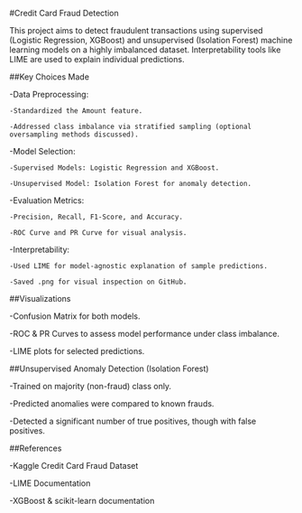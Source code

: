 #Credit Card Fraud Detection

This project aims to detect fraudulent transactions using supervised (Logistic Regression, XGBoost) and unsupervised (Isolation Forest) machine learning models on a highly imbalanced dataset. Interpretability tools like LIME are used to explain individual predictions.

##Key Choices Made

 -Data Preprocessing:

    -Standardized the Amount feature.

    -Addressed class imbalance via stratified sampling (optional oversampling methods discussed).

-Model Selection:

    -Supervised Models: Logistic Regression and XGBoost.

    -Unsupervised Model: Isolation Forest for anomaly detection.

-Evaluation Metrics:

    -Precision, Recall, F1-Score, and Accuracy.

    -ROC Curve and PR Curve for visual analysis.

-Interpretability:

    -Used LIME for model-agnostic explanation of sample predictions.

    -Saved .png for visual inspection on GitHub.

##Visualizations

-Confusion Matrix for both models.

-ROC & PR Curves to assess model performance under class imbalance.

-LIME plots for selected predictions.

##Unsupervised Anomaly Detection (Isolation Forest)

-Trained on majority (non-fraud) class only.

-Predicted anomalies were compared to known frauds.

-Detected a significant number of true positives, though with false positives.

##References

-Kaggle Credit Card Fraud Dataset

-LIME Documentation

-XGBoost & scikit-learn documentation



